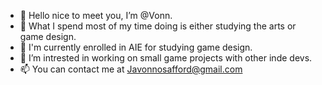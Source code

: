 - 👋 Hello nice to meet you, I’m @Vonn.
- 👀 What I spend most of my time doing is either studying the arts or game design.
- 🌱 I'm currently enrolled in AIE for studying game design.
- 💞️ I’m intrested in working on small game projects with other inde devs.
- 📫 You can contact me at Javonnosafford@gmail.com

<!---
JaVonn8/JaVonn8 is a ✨ special ✨ repository because its `README.md` (this file) appears on your GitHub profile.
You can click the Preview link to take a look at your changes.
--->
